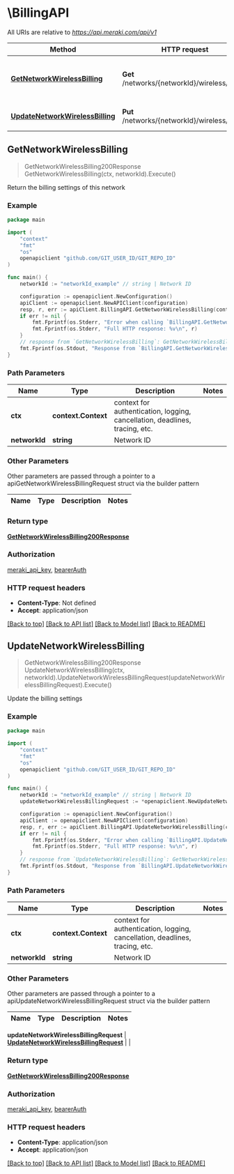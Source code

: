 # \BillingAPI

All URIs are relative to *https://api.meraki.com/api/v1*

Method | HTTP request | Description
------------- | ------------- | -------------
[**GetNetworkWirelessBilling**](BillingAPI.md#GetNetworkWirelessBilling) | **Get** /networks/{networkId}/wireless/billing | Return the billing settings of this network
[**UpdateNetworkWirelessBilling**](BillingAPI.md#UpdateNetworkWirelessBilling) | **Put** /networks/{networkId}/wireless/billing | Update the billing settings



## GetNetworkWirelessBilling

> GetNetworkWirelessBilling200Response GetNetworkWirelessBilling(ctx, networkId).Execute()

Return the billing settings of this network



### Example

```go
package main

import (
	"context"
	"fmt"
	"os"
	openapiclient "github.com/GIT_USER_ID/GIT_REPO_ID"
)

func main() {
	networkId := "networkId_example" // string | Network ID

	configuration := openapiclient.NewConfiguration()
	apiClient := openapiclient.NewAPIClient(configuration)
	resp, r, err := apiClient.BillingAPI.GetNetworkWirelessBilling(context.Background(), networkId).Execute()
	if err != nil {
		fmt.Fprintf(os.Stderr, "Error when calling `BillingAPI.GetNetworkWirelessBilling``: %v\n", err)
		fmt.Fprintf(os.Stderr, "Full HTTP response: %v\n", r)
	}
	// response from `GetNetworkWirelessBilling`: GetNetworkWirelessBilling200Response
	fmt.Fprintf(os.Stdout, "Response from `BillingAPI.GetNetworkWirelessBilling`: %v\n", resp)
}
```

### Path Parameters


Name | Type | Description  | Notes
------------- | ------------- | ------------- | -------------
**ctx** | **context.Context** | context for authentication, logging, cancellation, deadlines, tracing, etc.
**networkId** | **string** | Network ID | 

### Other Parameters

Other parameters are passed through a pointer to a apiGetNetworkWirelessBillingRequest struct via the builder pattern


Name | Type | Description  | Notes
------------- | ------------- | ------------- | -------------


### Return type

[**GetNetworkWirelessBilling200Response**](GetNetworkWirelessBilling200Response.md)

### Authorization

[meraki_api_key](../README.md#meraki_api_key), [bearerAuth](../README.md#bearerAuth)

### HTTP request headers

- **Content-Type**: Not defined
- **Accept**: application/json

[[Back to top]](#) [[Back to API list]](../README.md#documentation-for-api-endpoints)
[[Back to Model list]](../README.md#documentation-for-models)
[[Back to README]](../README.md)


## UpdateNetworkWirelessBilling

> GetNetworkWirelessBilling200Response UpdateNetworkWirelessBilling(ctx, networkId).UpdateNetworkWirelessBillingRequest(updateNetworkWirelessBillingRequest).Execute()

Update the billing settings



### Example

```go
package main

import (
	"context"
	"fmt"
	"os"
	openapiclient "github.com/GIT_USER_ID/GIT_REPO_ID"
)

func main() {
	networkId := "networkId_example" // string | Network ID
	updateNetworkWirelessBillingRequest := *openapiclient.NewUpdateNetworkWirelessBillingRequest() // UpdateNetworkWirelessBillingRequest |  (optional)

	configuration := openapiclient.NewConfiguration()
	apiClient := openapiclient.NewAPIClient(configuration)
	resp, r, err := apiClient.BillingAPI.UpdateNetworkWirelessBilling(context.Background(), networkId).UpdateNetworkWirelessBillingRequest(updateNetworkWirelessBillingRequest).Execute()
	if err != nil {
		fmt.Fprintf(os.Stderr, "Error when calling `BillingAPI.UpdateNetworkWirelessBilling``: %v\n", err)
		fmt.Fprintf(os.Stderr, "Full HTTP response: %v\n", r)
	}
	// response from `UpdateNetworkWirelessBilling`: GetNetworkWirelessBilling200Response
	fmt.Fprintf(os.Stdout, "Response from `BillingAPI.UpdateNetworkWirelessBilling`: %v\n", resp)
}
```

### Path Parameters


Name | Type | Description  | Notes
------------- | ------------- | ------------- | -------------
**ctx** | **context.Context** | context for authentication, logging, cancellation, deadlines, tracing, etc.
**networkId** | **string** | Network ID | 

### Other Parameters

Other parameters are passed through a pointer to a apiUpdateNetworkWirelessBillingRequest struct via the builder pattern


Name | Type | Description  | Notes
------------- | ------------- | ------------- | -------------

 **updateNetworkWirelessBillingRequest** | [**UpdateNetworkWirelessBillingRequest**](UpdateNetworkWirelessBillingRequest.md) |  | 

### Return type

[**GetNetworkWirelessBilling200Response**](GetNetworkWirelessBilling200Response.md)

### Authorization

[meraki_api_key](../README.md#meraki_api_key), [bearerAuth](../README.md#bearerAuth)

### HTTP request headers

- **Content-Type**: application/json
- **Accept**: application/json

[[Back to top]](#) [[Back to API list]](../README.md#documentation-for-api-endpoints)
[[Back to Model list]](../README.md#documentation-for-models)
[[Back to README]](../README.md)

